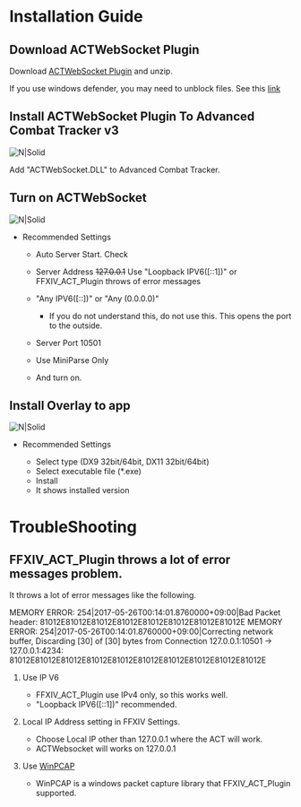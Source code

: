 # Installation Guide

## Download ACTWebSocket Plugin

Download [ACTWebSocket Plugin](https://github.com/ZCube/ACTWebSocket/releases) and unzip. 

If you use windows defender, you may need to unblock files. See this [link](https://blogs.msdn.microsoft.com/delay/p/unblockingdownloadedfile/)


## Install ACTWebSocket Plugin To Advanced Combat Tracker v3

![N|Solid](https://raw.githubusercontent.com/ZCube/ACTWebSocketOverlay/master/docs/Installation/0.png)

Add "ACTWebSocket.DLL" to Advanced Combat Tracker.

## Turn on ACTWebSocket

![N|Solid](https://raw.githubusercontent.com/ZCube/ACTWebSocketOverlay/master/docs/Installation/2.png)

* Recommended Settings

    * Auto Server Start. Check
    * Server Address ~~127.0.0.1~~ Use "Loopback IPV6([::1])" or FFXIV_ACT_Plugin throws of error messages

    * "Any IPV6([::])" or "Any (0.0.0.0)"
        * If you do not understand this, do not use this. This opens the port to the outside.
    * Server Port 10501
    * Use MiniParse Only
    * And turn on.

## Install Overlay to app

![N|Solid](https://raw.githubusercontent.com/ZCube/ACTWebSocketOverlay/master/docs/Installation/3.png)

* Recommended Settings

    * Select type (DX9 32bit/64bit, DX11 32bit/64bit)
    * Select executable file (*.exe)
    * Install
    * It shows installed version
    
# TroubleShooting

## FFXIV_ACT_Plugin throws a lot of error messages problem.

It throws a lot of error messages like the following.

MEMORY ERROR: 254|2017-05-26T00:14:01.8760000+09:00|Bad Packet header: 81012E81012E81012E81012E81012E81012E81012E81012E
MEMORY ERROR: 254|2017-05-26T00:14:01.8760000+09:00|Correcting network buffer, Discarding [30] of [30] bytes from Connection 127.0.0.1:10501 -> 127.0.0.1:4234: 81012E81012E81012E81012E81012E81012E81012E81012E81012E81012E

1. Use IP V6
    * FFXIV_ACT_Plugin use IPv4 only, so this works well.
    * "Loopback IPV6([::1])" recommended.

2. Local IP Address setting in FFXIV Settings. 

    * Choose Local IP other than 127.0.0.1 where the ACT will work.
    * ACTWebsocket will works on 127.0.0.1

3. Use [WinPCAP](https://www.winpcap.org/)

    * WinPCAP is a windows packet capture library that FFXIV_ACT_Plugin supported.
